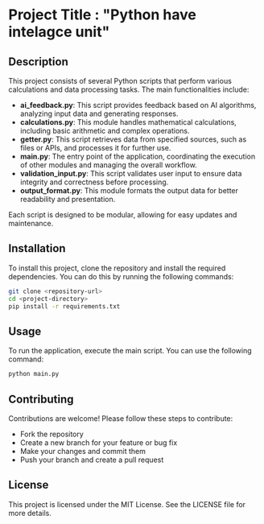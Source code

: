 # Project Title :  "Python have intelagce unit"

## Description
This project consists of several Python scripts that perform various calculations and data processing tasks. The main functionalities include:

- **ai_feedback.py**: This script provides feedback based on AI algorithms, analyzing input data and generating responses.
- **calculations.py**: This module handles mathematical calculations, including basic arithmetic and complex operations.
- **getter.py**: This script retrieves data from specified sources, such as files or APIs, and processes it for further use.
- **main.py**: The entry point of the application, coordinating the execution of other modules and managing the overall workflow.
- **validation_input.py**: This script validates user input to ensure data integrity and correctness before processing.
- **output_format.py**: This module formats the output data for better readability and presentation.

Each script is designed to be modular, allowing for easy updates and maintenance.

## Installation
To install this project, clone the repository and install the required dependencies. You can do this by running the following commands:

```bash
git clone <repository-url>
cd <project-directory>
pip install -r requirements.txt
```

## Usage
To run the application, execute the main script. You can use the following command:

```bash
python main.py
```

## Contributing
Contributions are welcome! Please follow these steps to contribute:
- Fork the repository
- Create a new branch for your feature or bug fix
- Make your changes and commit them
- Push your branch and create a pull request

## License
This project is licensed under the MIT License. See the LICENSE file for more details.
